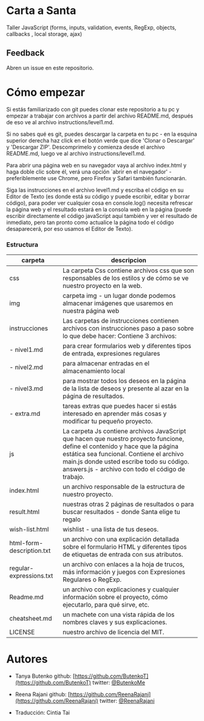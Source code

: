 # Carta a Santa

Taller JavaScript (forms, inputs, validation, events, RegExp, objects, callbacks , local storage, ajax)


## Feedback

Abren un issue en este repositorio.


Cómo empezar
============

Si estás familiarizado con git puedes clonar este repositorio a tu pc y empezar a trabajar con archivos a partir del archivo README.md, después de eso ve al archivo instructions/level1.md.

Si no sabes qué es git, puedes descargar la carpeta en tu pc - en la esquina superior derecha haz click en el botón verde que dice 'Clonar o Descargar' y 'Descargar ZIP'. Descomprimelo y comienza desde el archivo README.md, luego ve al archivo instructions/level1.md.

Para abrir una página web en su navegador vaya al archivo index.html y haga doble clic sobre él, verá una opción `abrir en el navegador' - preferiblemente use Chrome, pero Firefox y Safari también funcionarán.

Siga las instrucciones en el archivo level1.md y escriba el código en su Editor de Texto (es donde está su código y puede escribir, editar y borrar código), para poder ver cualquier cosa en console.log() necesita refrescar la página web y el resultado estará en la consola web en la página (puede escribir directamente el código javaScript aquí también y ver el resultado de inmediato, pero tan pronto como actualice la página todo el código desaparecerá, por eso usamos el Editor de Texto).

### Estructura


| carpeta | descripcion |
-----------|--------------
| css | La carpeta Css contiene archivos css que son responsables de los estilos y de cómo se ve nuestro proyecto en la web. |
| img | carpeta img - un lugar donde podemos almacenar imágenes que usaremos en nuestra página web |
| instrucciones | Las carpetas de instrucciones contienen archivos con instrucciones paso a paso sobre lo que debe hacer: Contiene 3 archivos: |
|- nivel1.md|para crear formularios web y diferentes tipos de entrada, expresiones regulares|
|- nivel2.md|para almacenar entradas en el almacenamiento local|
|- nivel3.md|para mostrar todos los deseos en la página de la lista de deseos y presente al azar en la página de resultados.|
|- extra.md|tareas extras que puedes hacer si estás interesado en aprender más cosas y modificar tu pequeño proyecto.|
|js|La carpeta Js contiene archivos JavaScript que hacen que nuestro proyecto funcione, define el contenido y hace que la página estática sea funcional. Contiene el archivo main.js donde usted escribe todo su código. answers.js - archivo con todo el código de trabajo.|
|index.html|un archivo responsable de la estructura de nuestro proyecto.|
|result.html|nuestras otras 2 páginas de resultados o para buscar resultados - donde Santa elige tu regalo|
|wish-list.html| wishlist - una lista de tus deseos.|
|html-form-description.txt|un archivo con una explicación detallada sobre el formulario HTML y diferentes tipos de etiquetas de entrada con sus atributos.|
|regular-expressions.txt|un archivo con enlaces a la hoja de trucos, más información y juegos con Expresiones Regulares o RegExp.|
|Readme.md|un archivo con explicaciones y cualquier información sobre el proyecto, cómo ejecutarlo, para qué sirve, etc.|
|cheatsheet.md|un machete con una vista rápida de los nombres claves y sus explicaciones.|
|LICENSE|nuestro archivo de licencia del MIT.|



Autores
=======

- Tanya Butenko
    github: [https://github.com/ButenkoT](https://github.com/ButenkoT)
    twitter: [@ButenkoMe](https://twitter.com/ButenkoMe)

- Reena Rajani
    github: [https://github.com/ReenaRajani](https://github.com/ReenaRajani)
    twitter: [@ReenaRajani](https://twitter.com/ReenaRajani)

- Traducción: Cintia Tai
